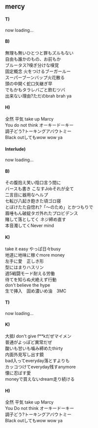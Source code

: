 ## mercy

#### T)

now loading...

#### B)

無理も無いひとつと罪もズルもない  
自由も誰かのもの、お前もか  
ブルータス?嗅ぎ分けな嗅覚  
固定概念 火をつけるブーガールー  
スーパーブーンバップ火花散る  
頭の中開く蛇口矢継ぎ早  
でもかもタラレバごと飲むツバ  
出来ない理由?ただのbrah brah ya

#### H)

全然 平気 take up Marcy  
You do not think オーキードーキー  
調子どう?トーキングアバウトミー  
Black outしてもwow wow ya 

#### Interlude)

now loading...

#### B)

その腹抱え笑い陰口言う間に  
バースも書き こなすJobそれが全て  
二言目に器用なヘルプ  
七転び八起き飽きた頃ゴロ寝  
とぼけたた自惚れ?「〜のため」とかつもりで  
眉唾もん破綻タガ外れたプロビデンス  
賭して落としてく ネジ締め直す  
本音濁してくNever mind

#### K)

take it easy やっぱ日々busy  
地道に地味に稼ぐmore money  
左手に愛　正しき形  
型にはまりハスリン  
週5戦闘モード耐える労働  
待てを知らぬ犬絶えず行動  
don't believe the hype  
生で挿入　固め濃いめ油　3MC  

#### T)

now loading...

#### K)

大抵I don't give f\*\*kだぜマイメン  
普通がよっぽど異常だぜ  
酸いも甘いも噛み締めたthirty  
内面外見写し出す鏡  
bad入ってeveryday落とすよりも  
カッコつけてeveryday残すanymore  
懐に忍ばす愛  
moneyで買えないdream走り続ける

#### H)

全然 平気 take up Marcy  
You Do not think オーキードーキー  
調子どう?トーキングアバウトミー  
Black outしてもwow wow ya

